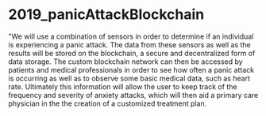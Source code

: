 # 2019_panicAttackBlockchain
"We will use a combination of sensors in order to determine if an individual is experiencing a panic attack. The data from these sensors as well as the results will be stored on the blockchain, a secure and decentralized form of data storage. The custom blockchain network can then be accessed by patients and medical professionals in order to see how often a panic attack is occurring as well as to observe some basic medical data, such as heart rate.  Ultimately this information will allow the user to keep track of the frequency and severity of anxiety attacks, which will then aid a primary care physician in the the creation of a customized treatment plan. 
